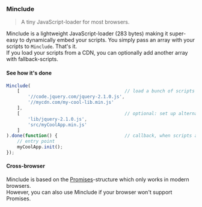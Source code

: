### Minclude

> A tiny JavaScript-loader for most browsers.

Minclude is a lightweight JavaScript-loader (283 bytes) making it super-easy to dynamically embed your scripts.
You simply pass an array with your scripts to `Minclude`. That's it.<br>
If you load your scripts from a CDN, you can optionally add another array with fallback-scripts.
 
#### See how it's done
 
```javascript
Minclude(
	[										// load a bunch of scripts
		'//code.jquery.com/jquery-2.1.0.js',
		'//mycdn.com/my-cool-lib.min.js'
	],
	[										// optional: set up alternatives, if the CDN is down...
		'lib/jquery-2.1.0.js',
		'src/myCoolApp.min.js'
	]
).done(function() {							// callback, when scripts are being loaded
	// entry point
	myCoolApp.init();
});
```

#### Cross-browser

Minclude is based on the [Promises](http://caniuse.com/#feat=promises)-structure which only works in modern browsers.<br>
However, you can also use Minclude if your browser won't support Promises.